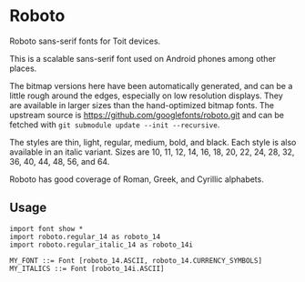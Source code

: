 # Roboto

Roboto sans-serif fonts for Toit devices.

This is a scalable sans-serif font used on Android phones among other places.

The bitmap versions here have been automatically generated, and
can be a little rough around the edges, especially on low resolution
displays.  They are available in larger sizes than the hand-optimized
bitmap fonts.  The upstream source is
https://github.com/googlefonts/roboto.git and can be fetched with
`git submodule update --init --recursive`.

The styles are thin, light, regular, medium, bold, and black.
Each style is also available in an italic variant.  Sizes are 10,
11, 12, 14, 16, 18, 20, 22, 24, 28, 32, 36, 40, 44, 48, 56, and 64.

Roboto has good coverage of Roman, Greek, and Cyrillic alphabets.

## Usage

``` toit
import font show *
import roboto.regular_14 as roboto_14
import roboto.regular_italic_14 as roboto_14i

MY_FONT ::= Font [roboto_14.ASCII, roboto_14.CURRENCY_SYMBOLS]
MY_ITALICS ::= Font [roboto_14i.ASCII]
```
